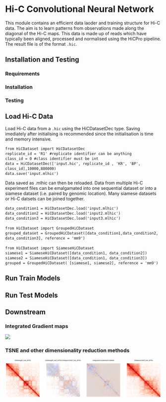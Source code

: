 # Hi-C Convolutional Neural Network
This module contains an efficient data laoder and training structure for Hi-C data. The aim is to learn patterns from observations made along the diagonal of the Hi-C maps. This data is made up of reads which have typically been aligned, processed and normalised using the HiCPro pipeline. The result file is of the format `.hic`. 

## Installation and Testing

### Requirements 

### Installation 

### Testing 

## Load Hi-C Data 
Load Hi-C data from a `.hic` using the HiCDatasetDec type. Saving imediately after initialising is recommended since the initialisation is time and memory intensive.

```
from HiCDataset import HiCDatasetDec
replicate_id = 'R1' #replicate identifier can be anything  
class_id = 0 #class identifier must be int 
data = HiCDatasetDec(['input.hic', replicate_id , 'KR', 'BP', class_id],10000,880000)
data.save('input.mlhic')
```
Data saved as .mlhic can then be reloaded. Data from multiple Hi-C experiment files can be emalgamated into one sequential dataset or into a siamese dataset (i.e. paired by genomic location). Many siamese datasets or Hi-C datsets can be joined together. 

```
data_condition1 = HiCDatasetDec.load('input.mlhic')
data_condition2 = HiCDatasetDec.load('input2.mlhic')
data_condition3 = HiCDatasetDec.load('input3.mlhic')

from HiCDataset import GroupedHiCDataset
grouped_dataset = GroupedHiCDataset([data_condition1,data_condition2, data_condition3], reference = 'mm9')

from HiCDataset import SiameseHiCDataset
siamese1 = SiameseHiCDataset([data_condition1, data_condition2]) 
siamese2 = SiameseHiCDataset([data_condition1, data_condition3])
grouped = GroupedHiCDataset( [siamese1, siamese2], reference = 'mm9')

```

## Run Train Models 

## Run Test Models

## Downstream

### Integrated Gradient maps 

![](output_example/downstream.png=100x20)

### TSNE and other dimensionality reduction methods 
![](output_example/tcell_development.png)




<!--- With data taken from .hic juicer dump files at 10kb, this repo produces small 880kb cleaned images which are partially overlapping from the diagonal on 
three biological phenotypes. The phenotypes are Wild Type, CTCF knockout and Rad21, CTCF double knockout and are all taken from mouse double positive thymocytes. 
The data is cleanded using split_files which is designed in order to minimize memory usage. The data can then bee loaded as a HiCclass dataset. 

The trained CNN is 78% accurate on the test chromosome (chr2), this data has been used in order to produce saliency maps by calling 

```
from torch_plus import visualisation
from plot_visualisations import quickplot_all_reps

GBP = visualisation.Guided(model) #visualisation.Vanilla(model) 
quickplot_all_reps(dataset,'chr2', index, GBP)
```
Where index is the position in chromosome - start position of the hic file in kb divided by 110000.

The aim of this work is to provide biological insights on differences between phenotypes  

## Results 
The outcome is very clear distances identified by the classifier as being of interest. Left to right the images displayed show the saliency map, the HiC map and 
the saliency map overlayed onto the Hi-C map. Top to bottom the images are wild type, CTCF knockout and CTCF, Rad21 Knockout.

![](output_example/Picture_1.png)

This behaviour is replicable across many regions

|  |  |
| ------ | ------ |
| ![](output_example/Picture_2.png)  | ![](output_example/Picture_3.png) |
| ![](output_example/Picture_1.png)  | ![](output_example/Picture_4.png) | --->
